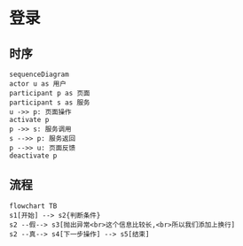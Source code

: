 # 登录

## 时序

```graph
sequenceDiagram
actor u as 用户
participant p as 页面
participant s as 服务
u ->> p: 页面操作
activate p
p ->> s: 服务调用
s -->> p: 服务返回
p -->> u: 页面反馈
deactivate p
```

## 流程

```graph
flowchart TB
s1[开始] --> s2{判断条件}
s2 --假--> s3[抛出异常<br>这个信息比较长,<br>所以我们添加上换行]
s2 --真--> s4[下一步操作] --> s5[结束]
```


